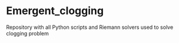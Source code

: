 # Emergent_clogging
Repository with all Python scripts and Riemann solvers used to solve clogging problem
